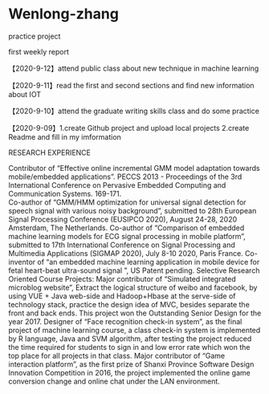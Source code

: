 # Wenlong-zhang
practice project

first weekly report


【2020-9-12】attend public class about new technique in machine learning 
 
【2020-9-11】read the first and second sections and find new information about IOT  
 
【2020-9-10】attend the graduate writing skills class and do some practice 
 
【2020-9-09】1.create Github project and upload local projects            2.create Readme and fill in my imformation 



RESEARCH EXPERIENCE 


Contributor of “Effective online incremental GMM model adaptation towards mobile/embedded applications”. PECCS 2013 - Proceedings of the 3rd International Conference on Pervasive Embedded Computing and Communication Systems. 169-171.   
Co-author of “GMM/HMM optimization for universal signal detection for speech signal with various noisy background”, submitted to 28th European Signal Processing Conference (EUSIPCO 2020), August 24-28, 2020 Amsterdam, The Netherlands.
Co-author of “Comparison of embedded machine learning models for ECG signal processing in mobile platform”, submitted to 17th International Conference on Signal Processing and Multimedia Applications (SIGMAP 2020), July 8-10 2020, Paris France. 
Co-inventor of “an embedded machine learning application in mobile device for fetal heart-beat ultra-sound signal ”, US Patent pending. 
Selective Research Oriented Course Projects:
Major contributor of “Simulated integrated microblog website”, Extract the logical structure of weibo and facebook, by using VUE + Java web-side and Hadoop+Hbase at the serve-side of technology stack, practice the design idea of MVC, besides separate the front and back ends. This project won the Outstanding Senior Design for the year 2017.
Designer of “Face recognition check-in system”, as the final project of machine learning course, a class check-in system is implemented by R language, Java and SVM algorithm, after testing the project reduced the time required for students to sign in and low error rate which won the top place for all projects in that class. 
Major contributor of “Game interaction platform”, as the first prize of Shanxi Province Software Design Innovation Competition in 2016, the project implemented the online game conversion change and online chat under the LAN environment. 

